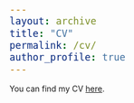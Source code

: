 ```yaml
---
layout: archive
title: "CV"
permalink: /cv/
author_profile: true
---
```


<style type="text/css">

body, td {
   font-size: 14px;
}
code.r{
  font-size: 20px;
}
pre {
  font-size: 20px
}
</style>

You can find my CV [here](CV_Zikelic.pdf).